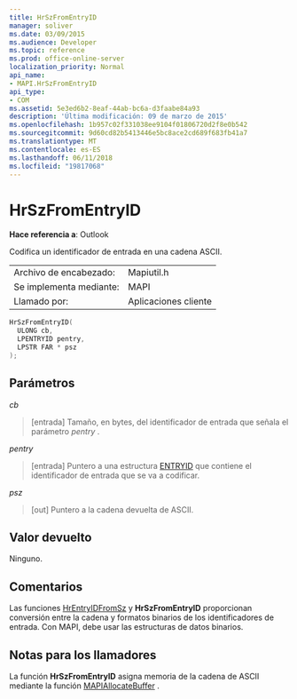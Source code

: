 ```yaml
---
title: HrSzFromEntryID
manager: soliver
ms.date: 03/09/2015
ms.audience: Developer
ms.topic: reference
ms.prod: office-online-server
localization_priority: Normal
api_name:
- MAPI.HrSzFromEntryID
api_type:
- COM
ms.assetid: 5e3ed6b2-8eaf-44ab-bc6a-d3faabe84a93
description: 'Última modificación: 09 de marzo de 2015'
ms.openlocfilehash: 1b957c02f331038ee9104f01806720d2f8e0b542
ms.sourcegitcommit: 9d60cd82b5413446e5bc8ace2cd689f683fb41a7
ms.translationtype: MT
ms.contentlocale: es-ES
ms.lasthandoff: 06/11/2018
ms.locfileid: "19817068"
---
```

# <a name="hrszfromentryid"></a>HrSzFromEntryID

  
  
**Hace referencia a**: Outlook 
  
Codifica un identificador de entrada en una cadena ASCII. 
  
|||
|:-----|:-----|
|Archivo de encabezado:  <br/> |Mapiutil.h  <br/> |
|Se implementa mediante:  <br/> |MAPI  <br/> |
|Llamado por:  <br/> |Aplicaciones cliente  <br/> |
   
```cpp
HrSzFromEntryID(
  ULONG cb,
  LPENTRYID pentry,
  LPSTR FAR * psz
);
```

## <a name="parameters"></a>Parámetros

 _cb_
  
> [entrada] Tamaño, en bytes, del identificador de entrada que señala el parámetro _pentry_ . 
    
 _pentry_
  
> [entrada] Puntero a una estructura [ENTRYID](entryid.md) que contiene el identificador de entrada que se va a codificar. 
    
 _psz_
  
> [out] Puntero a la cadena devuelta de ASCII.
    
## <a name="return-value"></a>Valor devuelto

Ninguno.
  
## <a name="remarks"></a>Comentarios

Las funciones [HrEntryIDFromSz](hrentryidfromsz.md) y **HrSzFromEntryID** proporcionan conversión entre la cadena y formatos binarios de los identificadores de entrada. Con MAPI, debe usar las estructuras de datos binarios. 
  
## <a name="notes-to-callers"></a>Notas para los llamadores

La función **HrSzFromEntryID** asigna memoria de la cadena de ASCII mediante la función [MAPIAllocateBuffer](mapiallocatebuffer.md) . 
  

